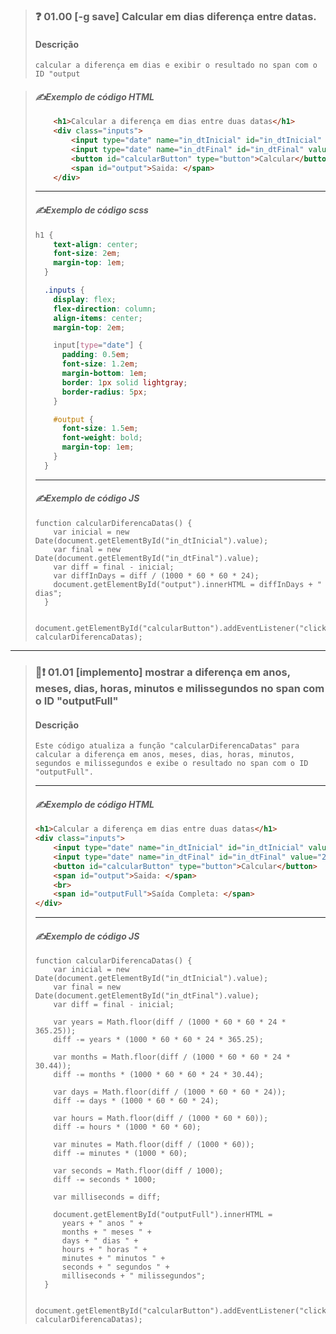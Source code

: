 
> ### **❓ 01.00 [-g save]  Calcular em dias diferença entre datas.**
> #### **Descrição**
>
>     calcular a diferença em dias e exibir o resultado no span com o ID "output
>

>#### ***✍️Exemplo de código HTML***
> ``` HTML
>     <h1>Calcular a diferença em dias entre duas datas</h1>
>     <div class="inputs">
>         <input type="date" name="in_dtInicial" id="in_dtInicial" value="2023-02-03">
>         <input type="date" name="in_dtFinal" id="in_dtFinal" value="2023-02-28">
>         <button id="calcularButton" type="button">Calcular</button>
>         <span id="output">Saida: </span>
>     </div>
> ```
>
> ---
>#### ***✍️Exemplo de código scss***
> ``` scss
> h1 {
>     text-align: center;
>     font-size: 2em;
>     margin-top: 1em;
>   }
>
>   .inputs {
>     display: flex;
>     flex-direction: column;
>     align-items: center;
>     margin-top: 2em;
>
>     input[type="date"] {
>       padding: 0.5em;
>       font-size: 1.2em;
>       margin-bottom: 1em;
>       border: 1px solid lightgray;
>       border-radius: 5px;
>     }
>
>     #output {
>       font-size: 1.5em;
>       font-weight: bold;
>       margin-top: 1em;
>     }
>   }
>
> ```
>
> ---
>
>#### ***✍️Exemplo de código JS***
> ``` JS
> function calcularDiferencaDatas() {
>     var inicial = new Date(document.getElementById("in_dtInicial").value);
>     var final = new Date(document.getElementById("in_dtFinal").value);
>     var diff = final - inicial;
>     var diffInDays = diff / (1000 * 60 * 60 * 24);
>     document.getElementById("output").innerHTML = diffInDays + " dias";
>   }
>
>   document.getElementById("calcularButton").addEventListener("click", calcularDiferencaDatas);
>
> ```
>
---
> ### **🏁❗ 01.01 [implemento]  mostrar a diferença em anos, meses, dias, horas, minutos e milissegundos no span com o ID "outputFull"**
> #### **Descrição**
>
>     Este código atualiza a função "calcularDiferencaDatas" para calcular a diferença em anos, meses, dias, horas, minutos, segundos e milissegundos e exibe o resultado no span com o ID "outputFull".
>
> ---
>#### ***✍️Exemplo de código HTML***
> ``` HTML
> <h1>Calcular a diferença em dias entre duas datas</h1>
> <div class="inputs">
>     <input type="date" name="in_dtInicial" id="in_dtInicial" value="2023-02-03">
>     <input type="date" name="in_dtFinal" id="in_dtFinal" value="2023-02-28">
>     <button id="calcularButton" type="button">Calcular</button>
>     <span id="output">Saida: </span>
>     <br>
>     <span id="outputFull">Saída Completa: </span>
> </div>
> ```
> ---
>#### ***✍️Exemplo de código JS***
> ``` JS
> function calcularDiferencaDatas() {
>     var inicial = new Date(document.getElementById("in_dtInicial").value);
>     var final = new Date(document.getElementById("in_dtFinal").value);
>     var diff = final - inicial;
>
>     var years = Math.floor(diff / (1000 * 60 * 60 * 24 * 365.25));
>     diff -= years * (1000 * 60 * 60 * 24 * 365.25);
>
>     var months = Math.floor(diff / (1000 * 60 * 60 * 24 * 30.44));
>     diff -= months * (1000 * 60 * 60 * 24 * 30.44);
>
>     var days = Math.floor(diff / (1000 * 60 * 60 * 24));
>     diff -= days * (1000 * 60 * 60 * 24);
>
>     var hours = Math.floor(diff / (1000 * 60 * 60));
>     diff -= hours * (1000 * 60 * 60);
>
>     var minutes = Math.floor(diff / (1000 * 60));
>     diff -= minutes * (1000 * 60);
>
>     var seconds = Math.floor(diff / 1000);
>     diff -= seconds * 1000;
>
>     var milliseconds = diff;
>
>     document.getElementById("outputFull").innerHTML =
>       years + " anos " +
>       months + " meses " +
>       days + " dias " +
>       hours + " horas " +
>       minutes + " minutos " +
>       seconds + " segundos " +
>       milliseconds + " milissegundos";
>   }
>
>   document.getElementById("calcularButton").addEventListener("click", calcularDiferencaDatas);
>
> ```
>

